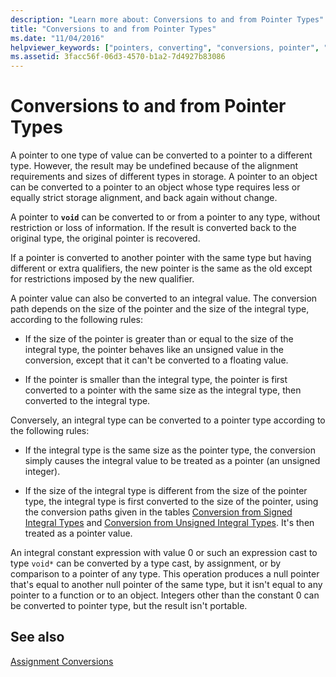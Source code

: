 ```yaml
---
description: "Learn more about: Conversions to and from Pointer Types"
title: "Conversions to and from Pointer Types"
ms.date: "11/04/2016"
helpviewer_keywords: ["pointers, converting", "conversions, pointer", "type casts, involving pointers", "void pointers"]
ms.assetid: 3facc56f-06d3-4570-b1a2-7d4927b83086
---
```

# Conversions to and from Pointer Types

A pointer to one type of value can be converted to a pointer to a different type. However, the result may be undefined because of the alignment requirements and sizes of different types in storage. A pointer to an object can be converted to a pointer to an object whose type requires less or equally strict storage alignment, and back again without change.

A pointer to **`void`** can be converted to or from a pointer to any type, without restriction or loss of information. If the result is converted back to the original type, the original pointer is recovered.

If a pointer is converted to another pointer with the same type but having different or extra qualifiers, the new pointer is the same as the old except for restrictions imposed by the new qualifier.

A pointer value can also be converted to an integral value. The conversion path depends on the size of the pointer and the size of the integral type, according to the following rules:

- If the size of the pointer is greater than or equal to the size of the integral type, the pointer behaves like an unsigned value in the conversion, except that it can't be converted to a floating value.

- If the pointer is smaller than the integral type, the pointer is first converted to a pointer with the same size as the integral type, then converted to the integral type.

Conversely, an integral type can be converted to a pointer type according to the following rules:

- If the integral type is the same size as the pointer type, the conversion simply causes the integral value to be treated as a pointer (an unsigned integer).

- If the size of the integral type is different from the size of the pointer type, the integral type is first converted to the size of the pointer, using the conversion paths given in the tables [Conversion from Signed Integral Types](../c-language/conversions-from-signed-integral-types.md) and [Conversion from Unsigned Integral Types](../c-language/conversions-from-unsigned-integral-types.md). It's then treated as a pointer value.

An integral constant expression with value 0 or such an expression cast to type `void*` can be converted by a type cast, by assignment, or by comparison to a pointer of any type. This operation produces a null pointer that's equal to another null pointer of the same type, but it isn't equal to any pointer to a function or to an object. Integers other than the constant 0 can be converted to pointer type, but the result isn't portable.

## See also

[Assignment Conversions](../c-language/assignment-conversions.md)
